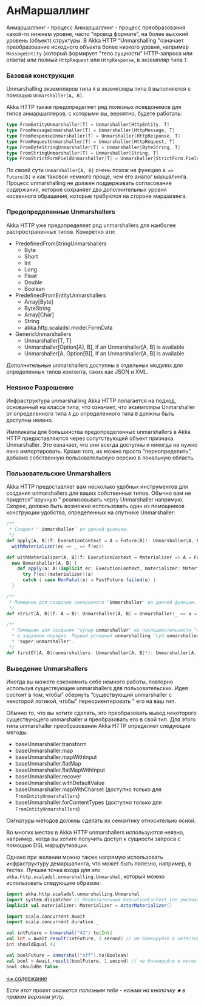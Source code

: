 # АнМаршаллинг

Анмаршаллинг - процесс Анмаршаллинг - процесс преобразования какой-то нижнем уровне, часто “провод формате”, на более 
высокий уровень (объект) структуры.
В Akka HTTP “Unmarshalling "означает преобразование исходного объекта более низкого уровня, например `MessageEntity`
 (который формирует "тело сущности" HTTP-запроса или ответа) или полный `HttpRequest` или `HttpResponse`, в экземпляр типа `T`.

### Базовая конструкция
Unmarshalling экземпляров типа `A` в экземпляры типа `B` выполняется с помощью `Unmarshaller[A, B]`.

Akka HTTP также предопределяет ряд полезных псевдонимов для типов анмаршаллеров, с которыми вы, вероятно, будете работать:

```scala
type FromEntityUnmarshaller[T] = Unmarshaller[HttpEntity, T]
type FromMessageUnmarshaller[T] = Unmarshaller[HttpMessage, T]
type FromResponseUnmarshaller[T] = Unmarshaller[HttpResponse, T]
type FromRequestUnmarshaller[T] = Unmarshaller[HttpRequest, T]
type FromByteStringUnmarshaller[T] = Unmarshaller[ByteString, T]
type FromStringUnmarshaller[T] = Unmarshaller[String, T]
type FromStrictFormFieldUnmarshaller[T] = Unmarshaller[StrictForm.Field, T]
```

По своей сути `Unmarshaller[A, B]` очень похож на функцию `A => Future[B]` и как таковой немного проще, чем его аналог 
маршалинга. Процесс unmarshalling не должен поддерживать согласование содержания, которое сохраняет два дополнительных 
уровня косвенного обращения, которые требуются на стороне маршалинга.

### Предопределенные Unmarshallers
Akka HTTP уже предопределяет ряд unmarshallers для наиболее распространенных типов. Конкретно эти:

* PredefinedFromStringUnmarshallers
   * Byte
   * Short
   * Int
   * Long
   * Float
   * Double
   * Boolean
* PredefinedFromEntityUnmarshallers
   * Array[Byte]
   * ByteString
   * Array[Char]
   * String
   * akka.http.scaladsl.model.FormData
* GenericUnmarshallers
   * Unmarshaller[T, T]
   * Unmarshaller[Option[A], B], if an Unmarshaller[A, B] is available
   * Unmarshaller[A, Option[B]], if an Unmarshaller[A, B] is available

Дополнительные unmarshallers доступны в отдельных модулях для определенных типов контента, таких как JSON и XML.

### Неявное Разрешение
Инфраструктура unmarshalling Akka HTTP полагается на подход, основанный на классе типа, что означает, что экземпляры 
Unmarshaller от определенного типа `A` до определенного типа `B` должны быть доступны неявно.

Импликаты для большинства предопределенных unmarshallers в Akka HTTP предоставляются через сопутствующий объект признака 
Unmarshaller. Это означает, что они всегда доступны и никогда не нужно явно импортировать. Кроме того, их можно просто 
“переопределить”, добавив собственную пользовательскую версию в локальную область.

### Пользовательские Unmarshallers
Akka HTTP предоставляет вам несколько удобных инструментов для создания unmarshallers для ваших собственных типов. 
Обычно вам не придется” вручную " реализовывать черту Unmarshaller напрямую. Скорее, должно быть возможно использовать 
один из помощников конструкции удобства, определенных на спутнике Unmarshaller:


```scala
/**
 * Создает " Unmarshaller` из данной функции.
 */
def apply[A, B](f: ExecutionContext ⇒ A ⇒ Future[B]): Unmarshaller[A, B] =
  withMaterializer(ec => _ => f(ec))

def withMaterializer[A, B](f: ExecutionContext ⇒ Materializer => A ⇒ Future[B]): Unmarshaller[A, B] =
  new Unmarshaller[A, B] {
    def apply(a: A)(implicit ec: ExecutionContext, materializer: Materializer) =
      try f(ec)(materializer)(a)
      catch { case NonFatal(e) ⇒ FastFuture.failed(e) }
  }

/**
 * Помощник для создания синхронного "Unmarshaller" из данной функции.
 */
def strict[A, B](f: A ⇒ B): Unmarshaller[A, B] = Unmarshaller(_ => a ⇒ FastFuture.successful(f(a)))

/**
  * Помощник для создания "супер-unmarshaller" из последовательности "суб-unmarshallers", которые опробованы
  * в заданном порядке. Первый успешный unmarshalling "суб-unmarshallers" является тот, произведенный
  * "super-unmarshaller".
 */
def firstOf[A, B](unmarshallers: Unmarshaller[A, B]*): Unmarshaller[A, B] = //...
```

### Выведение Unmarshallers
Иногда вы можете сэкономить себе немного работы, повторно используя существующие unmarshallers для пользовательских. 
Идея состоит в том, чтобы” обернуть “существующий unmarshaller с некоторой логикой, чтобы” переориентировать " его на ваш тип.

Обычно то, что вы хотите сделать, это преобразовать вывод некоторого существующего unmarshaller и преобразовать его в 
свой тип. Для этого типа unmarshaller преобразования Akka HTTP определяет следующие методы:

* baseUnmarshaller.transform
* baseUnmarshaller.map
* baseUnmarshaller.mapWithInput
* baseUnmarshaller.flatMap
* baseUnmarshaller.flatMapWithInput
* baseUnmarshaller.recover
* baseUnmarshaller.withDefaultValue
* baseUnmarshaller.mapWithCharset (доступно только для `FromEntityUnmarshallers`)
* baseUnmarshaller.forContentTypes (доступно только для `FromEntityUnmarshallers`)

Сигнатуры методов должны сделать их семантику относительно ясной.

Во многих местах в Akka HTTP unmarshallers используются неявно, например, когда вы хотите получить доступ к сущности 
запроса с помощью DSL маршрутизации.

Однако при желании можно также напрямую использовать инфраструктуру демаршалинга, что может быть полезно, например, в 
тестах. Лучшая точка входа для это `akka.http.scaladsl.unmarshalling.Unmarshal`, который можно использовать 
следующим образом:

```scala
import akka.http.scaladsl.unmarshalling.Unmarshal
import system.dispatcher // Необязательный ExecutionContext (по умолчанию из Materializer)
implicit val materializer: Materializer = ActorMaterializer()

import scala.concurrent.Await
import scala.concurrent.duration._

val intFuture = Unmarshal("42").to[Int]
val int = Await.result(intFuture, 1.second) // не блокируйте в нетестовом коде!
int shouldEqual 42

val boolFuture = Unmarshal("off").to[Boolean]
val bool = Await.result(boolFuture, 1.second) // не блокируйте в нетестовом коде!
bool shouldBe false
```

[<= содержание](https://github.com/steklopod/Akka-HTTP/blob/master/readme.md)

_Если этот проект окажется полезным тебе - нажми на кнопочку **`★`** в правом верхнем углу._
